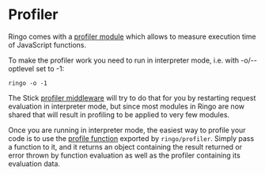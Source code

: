 # Profiler

Ringo comes with a [profiler module](https://ringojs.org/api/main/ringo/profiler/) which allows to measure execution time of JavaScript functions.

To make the profiler work you need to run in interpreter mode, i.e. with -o/--optlevel set to -1:

    ringo -o -1

The Stick [profiler middleware](https://github.com/ringo/stick/blob/master/lib/middleware/profiler.js) will try to do that for you by restarting request evaluation in interpreter mode, but since most modules in Ringo are now shared that will result in profiling to be applied to very few modules.

Once you are running in interpreter mode, the easiest way to profile your code is to use the [profile function](https://ringojs.org/api/main/ringo/profiler/#profile) exported by `ringo/profiler`. Simply pass a function to it, and it returns an object containing the result returned or error thrown by function evaluation as well as the profiler containing its evaluation data.
